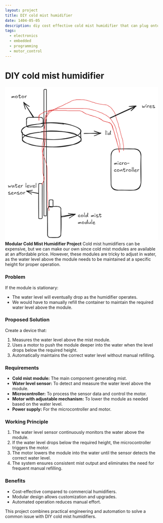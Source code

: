 ```yaml
---
layout: project
title: DIY cold mist humidifier
date: 1404-05-05
description: diy cost effective cold mist humidifier that can plug onto any container
tags:
  - electronics
  - embedded
  - programming
  - motor_control
---
```


# DIY cold mist humidifier
![](/assets/images/Pasted%20image%2020250727222152.png)
**Modular Cold Mist Humidifier Project**
Cold mist humidifiers can be expensive, but we can make our own since cold mist modules are available at an affordable price. However, these modules are tricky to adjust in water, as the water level above the module needs to be maintained at a specific height for proper operation.

### Problem
If the module is stationary:

- The water level will eventually drop as the humidifier operates.
- We would have to manually refill the container to maintain the required water level above the module.

### Proposed Solution

Create a device that:

1. Measures the water level above the mist module.
2. Uses a motor to push the module deeper into the water when the level drops below the required height.
3. Automatically maintains the correct water level without manual refilling.

### Requirements
- **Cold mist module:** The main component generating mist.
- **Water level sensor:** To detect and measure the water level above the module.
- **Microcontroller:** To process the sensor data and control the motor.
- **Motor with adjustable mechanism:** To lower the module as needed based on the water level.
- **Power supply:** For the microcontroller and motor.

### Working Principle
1. The water level sensor continuously monitors the water above the module.
2. If the water level drops below the required height, the microcontroller triggers the motor.
3. The motor lowers the module into the water until the sensor detects the correct water level.
4. The system ensures consistent mist output and eliminates the need for frequent manual refilling.

### Benefits
- Cost-effective compared to commercial humidifiers.
- Modular design allows customization and upgrades.
- Automated operation reduces manual effort.

This project combines practical engineering and automation to solve a common issue with DIY cold mist humidifiers.